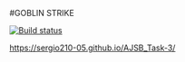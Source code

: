 #GOBLIN STRIKE

[![Build status](https://ci.appveyor.com/api/projects/status/tckaeefhsm26nkgv?svg=true)](https://ci.appveyor.com/project/Sergio210-05/ajsb-task-3)

https://sergio210-05.github.io/AJSB_Task-3/
